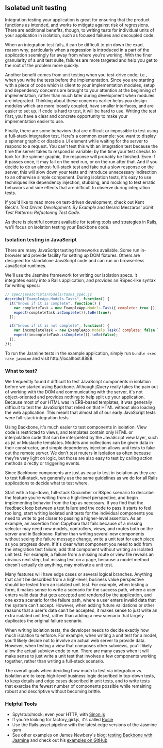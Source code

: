 ## Isolated unit testing

Integration testing your application is great for ensuring that the product
functions as intended, and works to mitigate against risk of regressions.
There are additional benefits, though, to writing tests for individual units
of your application in isolation, such as focused failures and decoupled code.

When an integration test fails, it can be difficult to pin down the exact reason
why; particularly when a regression is introduced in a part of the application
seemingly far away from where you're working.  With the finer granularity of a
unit test suite, failures are more targeted and help you get to the root of the
problem more quickly.

Another benefit comes from unit testing when you test-drive code; i.e., when you write
the tests before the implementation.  Since you are starting with a piece of
code which is client to your implementation modules, setup and dependency
concerns are brought to your attention at the beginning of implementation,
rather than much later during development when modules are integrated. Thinking
about these concerns earlier helps you design modules which are more loosely
coupled, have smaller interfaces, and are easier to set up.  If code is hard to
test, it will be hard to use.  Writing the test first, you have a clear and
concrete opportunity to make your implementation easier to use.

Finally, there are some behaviors that are difficult or impossible to test
using a full-stack integration test. Here's a common example: you want to
display a spinner graphic or disable a UI element while waiting for the server
to respond to a request. You can't test this with an integration test because
the time the server takes to respond is variable; by the time your test checks
to look for the spinner graphic, the response will probably be finished. Even if
it passes once, it may fail on the next run, or on the run after that. And if
you decide to do an almost-full-stack test and fake out a slow response on the
server, this will slow down your tests and introduce unnecessary indirection
to an otherwise simple component. During isolation tests, it's easy to use
techniques like dependency injection, stubbing, and mocking to test erratic
behaviors and side effects that are difficult to observe during integration
tests.

If you'd like to read more on test-driven development, check out Kent Beck's
_Test Driven Development: By Example_ and Gerard Meszaros' _xUnit Test Patterns:
Refactoring Test Code_.

As there is plentiful content available for testing tools and strategies in
Rails, we'll focus on isolation testing your Backbone code.

### Isolation testing in JavaScript

There are many JavaScript testing frameworks available.  Some run in-browser and
provide facility for setting up DOM fixtures.  Others are designed for
standalone JavaScript code and can run on browserless JavaScript runtimes.

We'll use the Jasmine framework for writing our isolation specs.  It integrates
easily into a Rails application, and provides an RSpec-like syntax for writing
specs:

````javascript
// spec/javascripts/models/tasks_spec.js
describe("ExampleApp.Models.Tasks", function() {
  it("knows if it is complete", function() {
    var completeTask = new ExampleApp.Models.Task({ complete: true });
    expect(completeTask.isComplete()).toBe(true);
  });

  it("knows if it is not complete", function() {
    var incompleteTask = new ExampleApp.Models.Task({ complete: false });
    expect(incompleteTask.isComplete()).toBe(false);
  });
});
````

To run the Jasmine tests in the example application, simply run `bundle exec
rake jasmine` and visit http://localhost:8888.

### What to test?

We frequently found it difficult to test JavaScript components in isolation
before we started using Backbone. Although jQuery really takes the pain out of
working with the DOM and communicating with the server, it's not
object-oriented and provides nothing to help split up your application.
Because most of our HTML was in ERB-based templates, it was generally
difficult to test the JavaScript that relied on that HTML without also loading
the web application. This meant that almost all of our early JavaScript tests
were full-stack integration tests.

Using Backbone, it's much easier to test components in isolation. View code is
restricted to views, and templates contain only HTML or interpolation code
that can be interpreted by the JavaScript view layer, such as jst or Mustache
templates. Models and collections can be given data in their constructor, and
simple dependency injection allows unit tests to fake out the remote server.
We don't test routers in isolation as often because they're very light on
logic, but those are also easy to test by calling action methods directly or
triggering events.

Since Backbone components are just as easy to test in isolation as they are to
test full-stack, we generally use the same guidelines as we do for all Rails
applications to decide what to test where.

Start with a top-down, full-stack Cucumber or RSpec scenario to describe the
feature you're writing from a high-level perspective, and begin implementing
behavior from the top as necessary. If you find that the feedback loop between
a test failure and the code to pass it starts to feel too long, start writing
isolated unit tests for the individual components you need to write to get
closer to passing a higher-level assertion. As an example, an assertion from
Capybara that fails because of a missing selector may need new models,
controllers, views, and routes both on the server and in Backbone. Rather than
writing several new components without seeing the failure message change,
write a unit test for each piece as you progress down. If it's clear what
component you need to add from the integration test failure, add that
component without writing an isolated unit test. For example, a failure from a
missing route or view file reveals an obvious next step, but missing text on a
page, because a model method doesn't actually do anything, may motivate a unit
test.

Many features will have edge cases or several logical branches. Anything that
can't be described from a high-level, business value perspective should be
tested from an isolated unit test. For example, when testing a form, it makes
sense to write a scenario for the success path, where a user enters valid
data that gets accepted and rendered by the application, and one extra
scenario for the failure path, where a user enters invalid data that the
system can't accept. However, when adding future validations or other reasons
that a user's data can't be accepted, it makes sense to just write an extra
isolated unit test, rather than adding a new scenario that largely duplicates
the original failure scenario.

When writing isolation tests, the developer needs to decide exactly how much
isolation to enforce. For example, when writing a unit test for a model,
you'll likely decide not to involve an actual web server to provide data.
However, when testing a view that composes other subviews, you'll likely allow
the actual subview code to run. There are many cases when it will make
sense to just write a unit test that involves a few components working
together, rather than writing a full-stack scenario.

The overall goals when deciding how much to test via integration vs. isolation
are to keep high-level business logic described in top-down tests, to keep
details and edge cases described in unit tests, and to write tests that
exercise the fewest number of components possible while remaining robust and
descriptive without becoming brittle.

### Helpful Tools

* Spy/stub/mock, even your HTTP, with [Sinon.js](http://sinonjs.org/)
* If you're looking for factory_girl.js, it's called [Rosie](https://github.com/bkeepers/rosie)
* Use the Rails asset pipeline with the latest edge versions of the Jasmine gem
* See other examples on James Newbery's blog: [testing Backbone with Jasmine](http://tinnedfruit.com/2011/03/03/testing-backbone-apps-with-jasmine-sinon.html) and check out his [examples on GitHub](https://github.com/froots/backbone-jasmine-examples)
